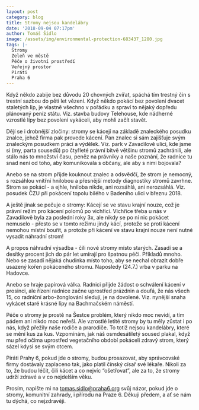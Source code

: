 ```yaml
---
layout: post
category: blog
title: Stromy nejsou kandelábry
date: '2018-09-04 07:17pm'
author: Tomáš Šídlo
image: /assets/img/environmental-protection-683437_1280.jpg
tags: |-
  Stromy
  Zeleň ve městě
  Péče o životní prostředí
  Veřejný prostor
  Piráti
  Praha 6
---
```

Když někdo zabije bez důvodu 20 chovných zvířat, spáchá tím trestný čin s trestní sazbou do pěti let vězení. Když někdo pokácí bez povolení dvacet staletých lip, je vlastně všechno v pořádku a spraví to nějaký dopředu plánovaný peníz státu. Viz. stavba budovy Telehouse, kde nádherné vzrostlé lípy bez povolení vykáceli, aby mohli začít stavět.

Dějí se i drobnější zločiny: stromy se kácejí na základě znaleckého posudku znalce, jehož firma pak provede kácení. Pan znalec si sám zajišťuje svým znaleckým posudkem práci a výdělek. Viz. park v Zavadilově ulici, kde jsme si (my, parta sousedů) po čtyřleté právní bitvě většinu stromů zachránili, ale stálo nás to množství času, peněz na právníky a naše poznání, že radnice tu snad není od toho, aby komunikovala s občany, ale aby s nimi bojovala?

Anebo se na strom přijde kouknout znalec a odsvědčí, že strom je nemocný, s  rozsáhlou vnitřní hnilobou a přesnější metody diagnostiky stromů zavrhne. Strom se pokácí - a ejhle, hniloba nikde, ani rozsáhlá, ani nerozsáhlá. Viz. posudek ČZU při pokácení topolu bílého v Badeniho ulici v březnu 2018.

A ještě jinak se pečuje o stromy: Kácejí se ve stavu krajní nouze, což je právní režim pro kácení polomů po vichřici. Vichřice třeba u nás v Zavadilově byla za poslední roky 3x, ale nikdy se po ní nic pokácet nemuselo - přesto se v tomto režimu jindy kácí, protože se proti kácení nemohou místní bouřit, a protože při kácení ve stavu krajní nouze není nutné vysadit náhradní strom!

A propos náhradní výsadba - čili nové stromy místo starých. Zasadí se a desítky procent jich do pár let umírají pro špatnou péči. Příkladů mnoho. Nebo se zasadí nějaká chudinka místo toho, aby se nechal obrazit dobře usazený kořen pokáceného stromu. Naposledy (24.7.) vrba v parku na Hadovce.

Anebo se hraje papírová válka. Radnici přijde žádost o schválení kácení v prosinci, ale řízení radnice začne uprostřed prázdnin a doufá, že nás všech 15, co radniční arbo-žonglování sledují, je na dovolené. Viz. nynější snaha vykácet staré krásné lípy na Bachmačském náměstí.

Péče o stromy je prostě na Šestce problém, který nikdo moc nevidí, a tím pádem ani nikdo moc neřeší. Ale vzrostlé letité stromy by tu měly zůstat i po nás, když přežily naše rodiče a prarodiče. To totiž nejsou kandelábry, které se mění kus za kus. Vzpomínám, jak náš osmdesátiletý soused plakal, když mu před očima uprostřed vegetačního období pokáceli zdravý strom, který sázel kdysi se svým otcem. 

Piráti Prahy 6, pokud jde o stromy, budou prosazovat, aby správcovské firmy dostávaly zaplaceno tak, jako platil čínský císař své lékaře. Nikoli za to, že budou léčit, čili kácet a co nejvíc “ošetřovat”, ale za to, že stromy udrží zdravé a v co nejdelším věku.

Prosím, napište mi na tomas.sidlo@praha6.org svůj názor, pokud jde o stromy, komunitní zahrady, i přírodu na Praze 6. Děkuji předem, a ať se nám tu dýchá, co nejzdravěji.
